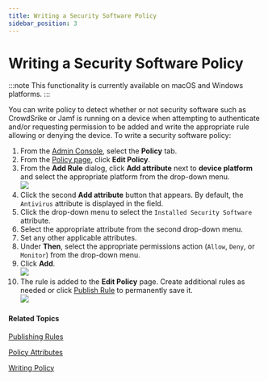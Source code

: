 ```yaml
---
title: Writing a Security Software Policy
sidebar_position: 3
---  
```


Writing a Security Software Policy
==================================

:::note
This functionality is currently available on macOS and Windows platforms.
:::

You can write policy to detect whether or not security software such as CrowdSrike or Jamf is running on a device when attempting to authenticate and/or requesting permission to be added and write the appropriate rule allowing or denying the device.  To write a security software policy:

1.  From the [Admin Console](/docs/secure-work/workforce-settings/admin-console/admin-console-login), select the **Policy** tab.
2.  From the [Policy page](/docs/secure-work/workforce-settings/policy/policy-writing/writing-policy#creating-rules), click **Edit Policy**.
3.  From the **Add Rule** dialog, click **Add attribute** next to **device platform** and select the appropriate platform from the drop-down menu.  
    ![](/images/policy/pol_device_platform_macos.PNG)
4.  Click the second **Add attribute** button that appears. By default, the `Antivirus` attribute is displayed in the field.
5.  Click the drop-down menu to select the `Installed Security Software` attribute.
6.  Select the appropriate attribute from the second drop-down menu.
7.  Set any other applicable attributes.
8.  Under **Then**, select the appropriate permissions action (`Allow`, `Deny`, or `Monitor`) from the drop-down menu.
9.  Click **Add**.  
    ![](/images/policy/device_platform_macos_sec_software_crowstrike.PNG)
10.  The rule is added to the **Edit Policy** page. Create additional rules as needed or click [Publish Rule](/docs/secure-work/workforce-settings/policy/policy-publish-rules/publishing-rules) to permanently save it.  
    ![](/images/policy/security_sw_macos_allow_edit_screen.PNG)

#### Related Topics

[Publishing Rules](/docs/secure-work/workforce-settings/policy/policy-publish-rules/publishing-rules)

[Policy Attributes](/docs/secure-work/workforce-settings/policy/policy-writing/policy-attributes)

[Writing Policy](/docs/secure-work/workforce-settings/policy/policy-writing/writing-policy)